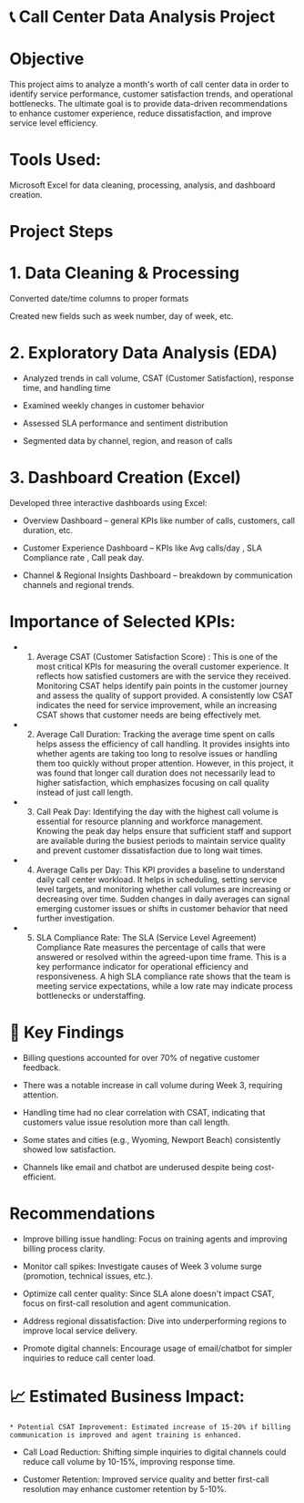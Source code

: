 # 📞 Call Center Data Analysis Project

#  Objective

This project aims to analyze a month's worth of call center data in order to identify service performance, customer satisfaction trends, and operational bottlenecks. The ultimate goal is to provide data-driven recommendations to enhance customer experience, reduce dissatisfaction, and improve service level efficiency.

 # Tools Used: 
Microsoft Excel for data cleaning, processing, analysis, and dashboard creation.

# Project Steps

# 1. Data Cleaning & Processing

Converted date/time columns to proper formats

Created new fields such as week number, day of week, etc.


# 2. Exploratory Data Analysis (EDA)
   
* Analyzed trends in call volume, CSAT (Customer Satisfaction), response time, and handling time

* Examined weekly changes in customer behavior

* Assessed SLA performance and sentiment distribution

* Segmented data by channel, region, and reason of calls

# 3. Dashboard Creation (Excel)
   
Developed three interactive dashboards using Excel:

* Overview Dashboard – general KPIs like number of calls, customers, call duration, etc.

* Customer Experience Dashboard – KPIs like Avg calls/day , SLA Compliance rate , Call peak day.

* Channel & Regional Insights Dashboard – breakdown by communication channels and regional trends.

 # Importance of Selected KPIs: 
 
 *  1. Average CSAT (Customer Satisfaction Score) : 
This is one of the most critical KPIs for measuring the overall customer experience. It reflects how satisfied customers are with the service they received. Monitoring CSAT helps identify pain points in the customer journey and assess the quality of support provided. A consistently low CSAT indicates the need for service improvement, while an increasing CSAT shows that customer needs are being effectively met.

* 2. Average Call Duration:
Tracking the average time spent on calls helps assess the efficiency of call handling. It provides insights into whether agents are taking too long to resolve issues or handling them too quickly without proper attention. However, in this project, it was found that longer call duration does not necessarily lead to higher satisfaction, which emphasizes focusing on call quality instead of just call length.

* 3. Call Peak Day:
Identifying the day with the highest call volume is essential for resource planning and workforce management. Knowing the peak day helps ensure that sufficient staff and support are available during the busiest periods to maintain service quality and prevent customer dissatisfaction due to long wait times.

* 4. Average Calls per Day:
This KPI provides a baseline to understand daily call center workload. It helps in scheduling, setting service level targets, and monitoring whether call volumes are increasing or decreasing over time. Sudden changes in daily averages can signal emerging customer issues or shifts in customer behavior that need further investigation.

* 5. SLA Compliance Rate:
The SLA (Service Level Agreement) Compliance Rate measures the percentage of calls that were answered or resolved within the agreed-upon time frame. This is a key performance indicator for operational efficiency and responsiveness. A high SLA compliance rate shows that the team is meeting service expectations, while a low rate may indicate process bottlenecks or understaffing.

# 📌 Key Findings

* Billing questions accounted for over 70% of negative customer feedback.

* There was a notable increase in call volume during Week 3, requiring attention.

* Handling time had no clear correlation with CSAT, indicating that customers value issue resolution more than call length.

* Some states and cities (e.g., Wyoming, Newport Beach) consistently showed low satisfaction.

* Channels like email and chatbot are underused despite being cost-efficient.

# Recommendations

  * Improve billing issue handling: Focus on training agents and improving billing process clarity.

  * Monitor call spikes: Investigate causes of Week 3 volume surge (promotion, technical issues, etc.).

  *  Optimize call center quality: Since SLA alone doesn't impact CSAT, focus on first-call resolution and agent communication.

  * Address regional dissatisfaction: Dive into underperforming regions to improve local service delivery.

  * Promote digital channels: Encourage usage of email/chatbot for simpler inquiries to reduce call center load.

  
  # 📈 Estimated Business Impact: 
  
    * Potential CSAT Improvement: Estimated increase of 15-20% if billing communication is improved and agent training is enhanced.

   * Call Load Reduction: Shifting simple inquiries to digital channels could reduce call volume by 10-15%, improving response time.

   * Customer Retention: Improved service quality and better first-call resolution may enhance customer retention by 5-10%.



